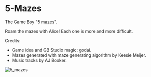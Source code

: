# 5-Mazes
The Game Boy "5 mazes".
 
 Roam the mazes with Alice! Each one is more and more difficult.
 
Credits: 
* Game idea and GB Studio magic: godai.
* Mazes generated with maze generating algorithm by Keesie Meijer.
* Music tracks by AJ Booker.
 
![5_mazes](https://user-images.githubusercontent.com/68123541/222948982-f696f281-0763-459c-89ea-9a6d3a5d9dd1.jpg)
